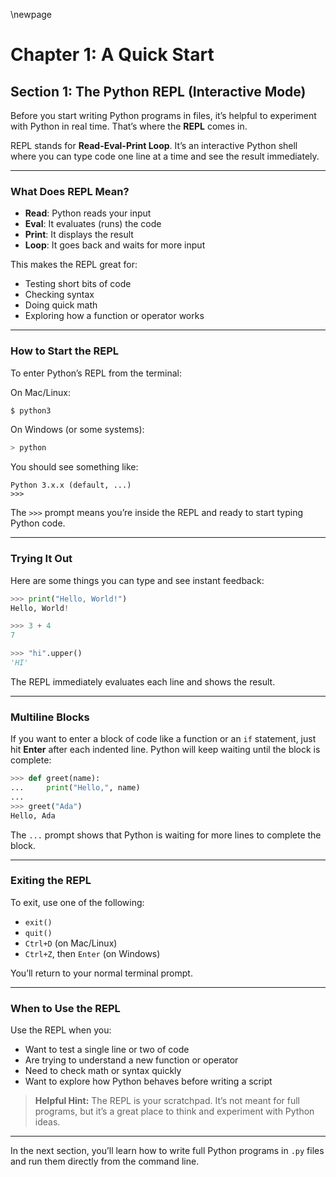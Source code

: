 
\newpage

# Chapter 1: A Quick Start

## Section 1: The Python REPL (Interactive Mode)

Before you start writing Python programs in files, it’s helpful to experiment
with Python in real time. That’s where the **REPL** comes in.

REPL stands for **Read-Eval-Print Loop**. It’s an interactive Python shell where
you can type code one line at a time and see the result immediately.

---

### What Does REPL Mean?

* **Read**: Python reads your input
* **Eval**: It evaluates (runs) the code
* **Print**: It displays the result
* **Loop**: It goes back and waits for more input

This makes the REPL great for:

* Testing short bits of code
* Checking syntax
* Doing quick math
* Exploring how a function or operator works

---

### How to Start the REPL

To enter Python’s REPL from the terminal:

On Mac/Linux:

```bash
$ python3
```

On Windows (or some systems):

```bash
> python
```

You should see something like:

```
Python 3.x.x (default, ...)
>>>
```

The `>>>` prompt means you’re inside the REPL and ready to start typing Python
code.

---

### Trying It Out

Here are some things you can type and see instant feedback:

```python
>>> print("Hello, World!")
Hello, World!

>>> 3 + 4
7

>>> "hi".upper()
'HI'
```

The REPL immediately evaluates each line and shows the result.

---

### Multiline Blocks

If you want to enter a block of code like a function or an `if` statement, just
hit **Enter** after each indented line. Python will keep waiting until the block
is complete:

```python
>>> def greet(name):
...     print("Hello,", name)
...
>>> greet("Ada")
Hello, Ada
```

The `...` prompt shows that Python is waiting for more lines to complete the
block.

---

### Exiting the REPL

To exit, use one of the following:

* `exit()`
* `quit()`
* `Ctrl+D` (on Mac/Linux)
* `Ctrl+Z`, then `Enter` (on Windows)

You’ll return to your normal terminal prompt.

---

### When to Use the REPL

Use the REPL when you:

* Want to test a single line or two of code
* Are trying to understand a new function or operator
* Need to check math or syntax quickly
* Want to explore how Python behaves before writing a script

> **Helpful Hint:**
> The REPL is your scratchpad. It’s not meant for full programs, but it’s a
> great place to think and experiment with Python ideas.

---

In the next section, you’ll learn how to write full Python programs in `.py`
files and run them directly from the command line.

